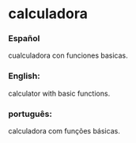 # calculadora
### Español
cualculadora con funciones basicas.
### English:
calculator with basic functions.
### português:
calculadora com funções básicas.
